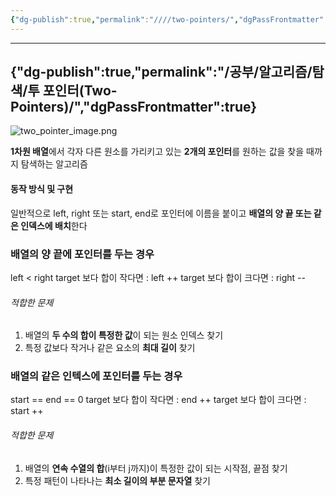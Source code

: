 ```yaml
---
{"dg-publish":true,"permalink":"////two-pointers/","dgPassFrontmatter":true}
---
```



---
{"dg-publish":true,"permalink":"/공부/알고리즘/탐색/투 포인터(Two-Pointers)/","dgPassFrontmatter":true}
---

![two_pointer_image.png](/img/user/첨부파일/two_pointer_image.png)

**1차원 배열**에서 각자 다른 원소를 가리키고 있는 **2개의 포인터**를 원하는 값을 찾을 때까지 탐색하는 알고리즘

#### 동작 방식 및 구현
일반적으로 left, right 또는 start, end로 포인터에 이름을 붙이고 **배열의 양 끝 또는 같은 인덱스에 배치**한다

### 배열의 양 끝에 포인터를 두는 경우
left < right
target 보다 합이 작다면 : left ++
target 보다 합이 크다면 : right --

###### 적합한 문제
1. 배열의 **두 수의 합이 특정한 값**이 되는 원소 인덱스 찾기
2. 특정 값보다 작거나 같은 요소의 **최대 길이** 찾기


### 배열의 같은 인텍스에 포인터를 두는 경우
start == end == 0
target 보다 합이 작다면 : end ++
target 보다 합이 크다면 : start ++

###### 적합한 문제
1. 배열의 **연속 수열의 합**(i부터 j까지)이 특정한 값이 되는 시작점, 끝점 찾기
2. 특정 패턴이 나타나는 **최소 길이의 부분 문자열** 찾기